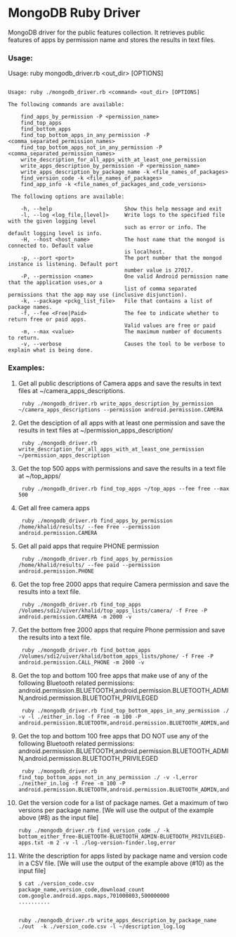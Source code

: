 # MongoDB Ruby Driver
MongoDB driver for the public features collection. It retrieves public features of apps by permission name and stores the results in text files.
### Usage:
Usage: ruby mongodb_driver.rb <command> <out_dir> [OPTIONS]


```

Usage: ruby ./mongodb_driver.rb <command> <out_dir> [OPTIONS]

The following commands are available:

    find_apps_by_permission -P <permission_name> 
    find_top_apps
    find_bottom_apps  
    find_top_bottom_apps_in_any_permission -P <comma_separated_permission_names>
    find_top_bottom_apps_not_in_any_permission -P <comma_separated_permission_names>
	write_description_for_all_apps_with_at_least_one_permission
    write_apps_description_by_permission -P <permission_name>
    write_apps_description_by_package_name -k <file_names_of_packages>
	find_version_code -k <file_names_of_packages>
    find_app_info -k <file_names_of_packages_and_code_versions>

 The following options are available:

    -h, --help                       Show this help message and exit
    -l, --log <log_file,[level]>     Write logs to the specified file with the given logging level
                                     such as error or info. The default logging level is info.
    -H, --host <host_name>           The host name that the mongod is connected to. Default value
                                     is localhost.
    -p, --port <port>                The port number that the mongod instance is listening. Default port
                                     number value is 27017.
    -P, --permission <name>          One valid Android permission name that the application uses,or a
                                     list of comma separated permissions that the app may use (inclusive disjunction).
    -k, --package <pckg_list_file>   File that contains a list of package names.
    -f, --fee <Free|Paid>            The fee to indicate whether to return free or paid apps.
                                     Valid values are free or paid
    -m, --max <value>                The maximum number of documents to return.
    -v, --verbose                    Causes the tool to be verbose to explain what is being done.

```

### Examples:

1. Get all public descriptions of Camera apps and save the results in text files at ~/camera_apps_descriptions.

        ruby ./mongodb_driver.rb write_apps_description_by_permission ~/camera_apps_descriptions --permission android.permission.CAMERA

2. Get the desciption of all apps with at least one permission and save the results in text files at ~/permission_apps_description/

        ruby ./mongodb_driver.rb write_description_for_all_apps_with_at_least_one_permission ~/permission_apps_description

3. Get the top 500 apps with permissions and save the results in a text file at ~/top_apps/

        ruby ./mongodb_driver.rb find_top_apps ~/top_apps --fee free --max 500
		
4. Get all free camera apps
    
	    ruby ./mongodb_driver.rb find_apps_by_permission /home/khalid/results/ --fee Free --permission android.permission.CAMERA

5. Get all paid apps that require PHONE permission

	    ruby ./mongodb_driver.rb find_apps_by_permission /home/khalid/results/ --fee paid --permission android.permission.PHONE

6. Get the top free 2000 apps that require Camera permission and save the results into a text file.

        ruby ./mongodb_driver.rb find_top_apps /Volumes/sdi2/uiver/khalid/top_apps_lists/camera/ -f Free -P android.permission.CAMERA -m 2000 -v

7. Get the bottom free 2000 apps that require Phone permission and save the results into a text file.
      
        ruby ./mongodb_driver.rb find_bottom_apps /Volumes/sdi2/uiver/khalid/bottom_apps_lists/phone/ -f Free -P android.permission.CALL_PHONE -m 2000 -v

8. Get the top and bottom 100 free apps that make use of any of the following Bluetooth related permissions: android.permission.BLUETOOTH,android.permission.BLUETOOTH_ADMIN,android.permission.BLUETOOTH_PRIVILEGED

        ruby ./mongodb_driver.rb find_top_bottom_apps_in_any_permission ./ -v -l ./either_in.log -f Free -m 100 -P android.permission.BLUETOOTH,android.permission.BLUETOOTH_ADMIN,android.permission.BLUETOOTH_PRIVILEGED

9. Get the top and bottom 100 free apps that DO NOT use any of the following Bluetooth related permissions: android.permission.BLUETOOTH,android.permission.BLUETOOTH_ADMIN,android.permission.BLUETOOTH_PRIVILEGED

        ruby ./mongodb_driver.rb find_top_bottom_apps_not_in_any_permission ./ -v -l,error ./neither_in.log -f Free -m 100 -P android.permission.BLUETOOTH,android.permission.BLUETOOTH_ADMIN,android.permission.BLUETOOTH_PRIVILEGED

10. Get the version code for a list of package names. Get a maximum of two versions per package name. [We will use the output of the example above (#8) as the input file]

        ruby ./mongodb_driver.rb find_version_code ./ -k bottom_either_free-BLUETOOTH-BLUETOOTH_ADMIN-BLUETOOTH_PRIVILEGED-apps.txt -m 2 -v -l ./log-version-finder.log,error

11. Write the description for apps listed by package name and version code in a CSV file. [We will use the output of the example above (#10) as the input file]

		$ cat ./version_code.csv
		package_name,version_code,download_count
		com.google.android.apps.maps,701000803,500000000
		..........
		
		
		ruby ./mongodb_driver.rb write_apps_description_by_package_name ./out  -k ./version_code.csv -l ~/description_log.log

